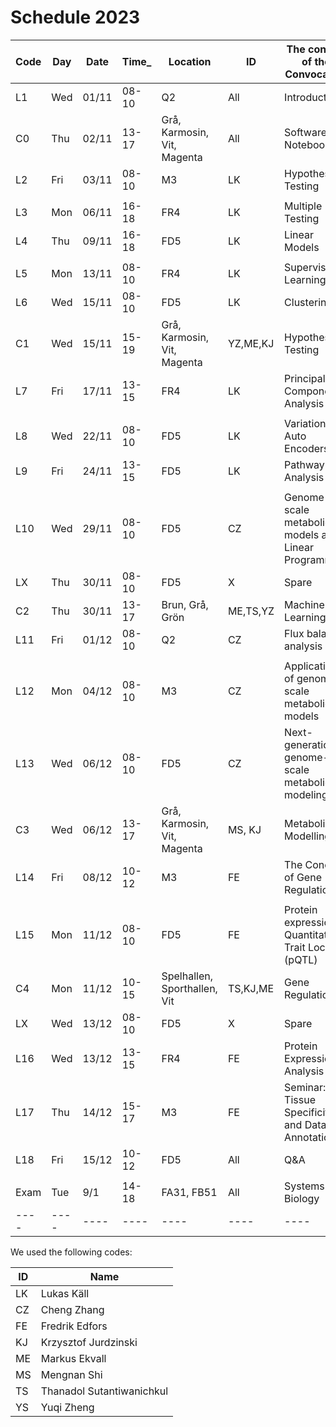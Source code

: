 # Schedule 2023

| Code | Day  | Date  | Time_  | Location | ID  | The content of the Convocation |
|--------|-------|--------|---------------|------------|----|----------------------------------------|
| L1 | Wed | 01/11 | 08-10 | Q2 | All | Introduction |
| C0 | Thu | 02/11 | 13-17 | Grå, Karmosin, Vit, Magenta | All | Software and Notebooks |
| L2 | Fri | 03/11 | 08-10 | M3 | LK | Hypothesis Testing |
|    |     |       |       |     |    | |
| L3 | Mon | 06/11 | 16-18 | FR4 | LK | Multiple Testing  |
| L4 | Thu | 09/11 | 16-18 | FD5 | LK | Linear Models |
|    |     |       |       |     |    | |
| L5 | Mon | 13/11 | 08-10 | FR4 | LK | Supervised Learning |
| L6 | Wed | 15/11 | 08-10 | FD5 | LK | Clustering |
| C1 | Wed | 15/11 | 15-19 | Grå, Karmosin, Vit, Magenta | YZ,ME,KJ | Hypothesis Testing |
| L7 | Fri | 17/11 | 13-15 | FR4 | LK | Principal Component Analysis |
|    |     |       |       |     |    | |
| L8 | Wed | 22/11 | 08-10 | FD5 | LK | Variational Auto Encoders |
| L9 | Fri | 24/11 | 13-15 | FD5 | LK | Pathway Analysis |
|    |     |       |       |     |    |     |
| L10 | Wed | 29/11 | 08-10 | FD5  | CZ | Genome-scale metabolic models and Linear Programming |
| LX | Thu | 30/11 | 08-10 | FD5 | X | Spare |
| C2 | Thu | 30/11 | 13-17 | Brun, Grå, Grön | ME,TS,YZ | Machine Learning | 
| L11 | Fri | 01/12 | 08-10 | Q2 | CZ | Flux balance analysis |
|    |     |       |       |     |    | |
| L12 | Mon | 04/12 | 08-10 | M3 | CZ | Application of genome-scale metabolic models |
| L13 | Wed | 06/12 | 08-10 | FD5 | CZ | Next-generation genome-scale metabolic modeling |
| C3 | Wed | 06/12 | 13-17 | Grå, Karmosin, Vit, Magenta | MS, KJ | Metabolic Modelling |
| L14 | Fri | 08/12 | 10-12 | M3 | FE | The Concept of Gene Regulation |
|    |     |       |       |     |    | |
| L15 | Mon | 11/12 | 08-10 | FD5 | FE | Protein expression Quantitative Trait Loci (pQTL) |
| C4 | Mon | 11/12 | 10-15 | Spelhallen, Sporthallen, Vit | TS,KJ,ME | Gene Regulation |
| LX | Wed | 13/12 | 08-10 | FD5 | X | Spare |
| L16 | Wed | 13/12 | 13-15 | FR4 | FE | Protein Expression Analysis |
| L17 | Thu | 14/12 | 15-17 | M3 | FE | Seminar: Tissue Specificity and Data Annotation |
| L18 | Fri | 15/12 | 10-12 | FD5 | All | Q&A |
|    |     |       |       |     |    | |
| Exam | Tue | 9/1 | 14-18 | FA31, FB51 | All | Systems Biology |
|----|----|----|----|----|----|----|


We used the following codes:

 | ID | Name |
 |----|------|
 | LK | Lukas Käll |
 | CZ | Cheng Zhang |
 | FE | Fredrik Edfors |
 | KJ | Krzysztof Jurdzinski |
 | ME | Markus Ekvall |
 | MS | Mengnan Shi |
 | TS | Thanadol Sutantiwanichkul |
 | YS | Yuqi Zheng |
